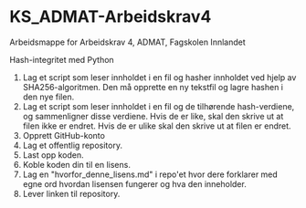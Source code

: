 # KS_ADMAT-Arbeidskrav4
Arbeidsmappe for Arbeidskrav 4, ADMAT, Fagskolen Innlandet


Hash-integritet med Python
1. Lag et script som leser innholdet i en fil og hasher innholdet ved hjelp av SHA256-algoritmen. Den må opprette en ny tekstfil og lagre hashen i den nye filen.
2. Lag et script som leser innholdet i en fil og de tilhørende hash-verdiene, og sammenligner disse verdiene. Hvis de er like, skal den skrive ut at filen ikke er endret. Hvis de er ulike skal den skrive ut at filen er endret.
3. Opprett GitHub-konto
4. Lag et offentlig repository.
5. Last opp koden.
6. Koble koden din til en lisens.
7. Lag en "hvorfor_denne_lisens.md" i repo'et hvor dere forklarer med egne ord hvordan lisensen fungerer og hva den inneholder.
8. Lever linken til repository.
